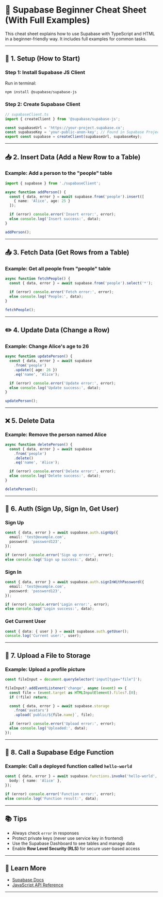 # 🧠 Supabase Beginner Cheat Sheet (With Full Examples)

This cheat sheet explains how to use Supabase with TypeScript and HTML in a beginner-friendly way. It includes full examples for common tasks.

---

## 🔧 1. Setup (How to Start)

### Step 1: Install Supabase JS Client

Run in terminal:
```bash
npm install @supabase/supabase-js
```

### Step 2: Create Supabase Client

```ts
// supabaseClient.ts
import { createClient } from '@supabase/supabase-js';

const supabaseUrl = 'https://your-project.supabase.co';
const supabaseKey = 'your-public-anon-key'; // Found in Supabase Project > Project Settings > API
export const supabase = createClient(supabaseUrl, supabaseKey);
```

---

## 📥 2. Insert Data (Add a New Row to a Table)

### Example: Add a person to the "people" table

```ts
import { supabase } from './supabaseClient';

async function addPerson() {
  const { data, error } = await supabase.from('people').insert([
    { name: 'Alice', age: 25 }
  ]);

  if (error) console.error('Insert error:', error);
  else console.log('Insert success:', data);
}

addPerson();
```

---

## 📤 3. Fetch Data (Get Rows from a Table)

### Example: Get all people from "people" table

```ts
async function fetchPeople() {
  const { data, error } = await supabase.from('people').select('*');

  if (error) console.error('Fetch error:', error);
  else console.log('People:', data);
}

fetchPeople();
```

---

## ✏️ 4. Update Data (Change a Row)

### Example: Change Alice's age to 26

```ts
async function updatePerson() {
  const { data, error } = await supabase
    .from('people')
    .update({ age: 26 })
    .eq('name', 'Alice');

  if (error) console.error('Update error:', error);
  else console.log('Update success:', data);
}

updatePerson();
```

---

## ❌ 5. Delete Data

### Example: Remove the person named Alice

```ts
async function deletePerson() {
  const { data, error } = await supabase
    .from('people')
    .delete()
    .eq('name', 'Alice');

  if (error) console.error('Delete error:', error);
  else console.log('Delete success:', data);
}

deletePerson();
```

---

## 🔐 6. Auth (Sign Up, Sign In, Get User)

### Sign Up

```ts
const { data, error } = await supabase.auth.signUp({
  email: 'test@example.com',
  password: 'password123',
});

if (error) console.error('Sign up error:', error);
else console.log('Sign up success:', data);
```

### Sign In

```ts
const { data, error } = await supabase.auth.signInWithPassword({
  email: 'test@example.com',
  password: 'password123',
});

if (error) console.error('Login error:', error);
else console.log('Login success:', data);
```

### Get Current User

```ts
const { data: { user } } = await supabase.auth.getUser();
console.log('Current user:', user);
```

---

## 📁 7. Upload a File to Storage

### Example: Upload a profile picture

```ts
const fileInput = document.querySelector('input[type="file"]');

fileInput?.addEventListener('change', async (event) => {
  const file = (event.target as HTMLInputElement).files?.[0];
  if (!file) return;

  const { data, error } = await supabase.storage
    .from('avatars')
    .upload(`public/${file.name}`, file);

  if (error) console.error('Upload error:', error);
  else console.log('Uploaded:', data);
});
```

---

## 🧠 8. Call a Supabase Edge Function

### Example: Call a deployed function called `hello-world`

```ts
const { data, error } = await supabase.functions.invoke('hello-world', {
  body: { name: 'Alice' },
});

if (error) console.error('Function error:', error);
else console.log('Function result:', data);
```

---

## 📚 Tips

- Always check `error` in responses
- Protect private keys (never use service key in frontend)
- Use the Supabase Dashboard to see tables and manage data
- Enable **Row Level Security (RLS)** for secure user-based access

---

## 📘 Learn More

- [Supabase Docs](https://supabase.com/docs)
- [JavaScript API Reference](https://supabase.com/docs/reference/javascript)

---